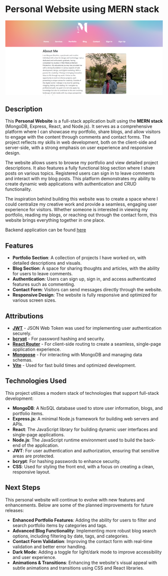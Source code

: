 
# Personal Website using MERN stack

![App Screenshot](./screenshot.png)

## Description

This **Personal Website** is a full-stack application built using the **MERN stack** (MongoDB, Express, React, and Node.js). It serves as a comprehensive platform where I can showcase my portfolio, share blogs, and allow visitors to engage with the content through comments and contact forms. The project reflects my skills in web development, both on the client-side and server-side, with a strong emphasis on user experience and responsive design.

The website allows users to browse my portfolio and view detailed project descriptions. It also features a fully functional blog section where I share posts on various topics. Registered users can sign in to leave comments and interact with my blog posts. This platform demonstrates my ability to create dynamic web applications with authentication and CRUD functionality.

The inspiration behind building this website was to create a space where I could centralize my creative work and provide a seamless, engaging user experience for visitors. Whether someone is interested in viewing my portfolio, reading my blogs, or reaching out through the contact form, this website brings everything together in one place.

Backend application can be found [here](https://github.com/maryam1mohsen/personal-website-backend)

## Features

- **Portfolio Section**: A collection of projects I have worked on, with detailed descriptions and visuals.
- **Blog Section**: A space for sharing thoughts and articles, with the ability for users to leave comments.
- **Authentication**: Users can sign up, sign in, and access authenticated features such as commenting.
- **Contact Form**: Visitors can send messages directly through the website.
- **Responsive Design**: The website is fully responsive and optimized for various screen sizes.


## Attributions

- **[JWT](https://jwt.io/)** - JSON Web Token was used for implementing user authentication securely.
- **[bcrypt](https://www.npmjs.com/package/bcrypt)** - For password hashing and security.
- **[React Router](https://reactrouter.com/)** - For client-side routing to create a seamless, single-page application experience.
- **[Mongoose](https://mongoosejs.com/)** - For interacting with MongoDB and managing data schemas.
- **[Vite](https://vitejs.dev/)** - Used for fast build times and optimized development.

## Technologies Used

This project utilizes a modern stack of technologies that support full-stack development:

- **MongoDB**: A NoSQL database used to store user information, blogs, and portfolio items.
- **Express.js**: A minimal Node.js framework for building web servers and APIs.
- **React**: The JavaScript library for building dynamic user interfaces and single-page applications.
- **Node.js**: The JavaScript runtime environment used to build the back-end of the application.
- **JWT**: For user authentication and authorization, ensuring that sensitive areas are protected.
- **bcrypt**: For hashing passwords to enhance security.
- **CSS**: Used for styling the front end, with a focus on creating a clean, responsive layout.


## Next Steps

This personal website will continue to evolve with new features and enhancements. Below are some of the planned improvements for future releases:

- **Enhanced Portfolio Features**: Adding the ability for users to filter and search portfolio items by categories and tags.
- **Advanced Blog Functionality**: Implementing more robust blog search options, including filtering by date, tags, and categories.
- **Contact Form Validation**: Improving the contact form with real-time validation and better error handling.
- **Dark Mode**: Adding a toggle for light/dark mode to improve accessibility and user experience.
- **Animations & Transitions**: Enhancing the website's visual appeal with subtle animations and transitions using CSS and React libraries.
